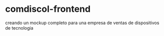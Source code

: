 # comdiscol-frontend
creando un mockup completo para una empresa de ventas de dispositivos de tecnologia 
